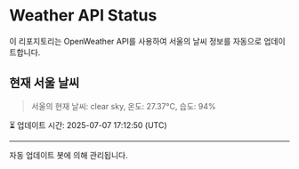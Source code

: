 
# Weather API Status

이 리포지토리는 OpenWeather API를 사용하여 서울의 날씨 정보를 자동으로 업데이트합니다.

## 현재 서울 날씨
> 서울의 현재 날씨: clear sky, 온도: 27.37°C, 습도: 94%

⏳ 업데이트 시간: 2025-07-07 17:12:50 (UTC)

---
자동 업데이트 봇에 의해 관리됩니다.
